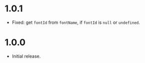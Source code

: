 # 1.0.1

- Fixed: get `fontId` from `fontName`, if `fontId` is `null` or `undefined`.

# 1.0.0

- Initial release.
